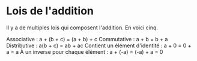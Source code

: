 # Lois de l'addition

Il y a de multiples lois qui composent l'addition. En voici cinq.

Associative : a + (b + c) = (a + b) + c
Commutative : a + b = b + a
Distributive : a(b + c) = ab + ac
Contient un élément d'identité : a + 0 = 0 + a = a
À un inverse pour chaque élément : a + (-a) = (-a) + a = 0
